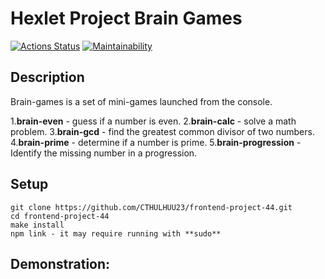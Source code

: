 # Hexlet Project Brain Games

[![Actions Status](https://github.com/CTHULHUU23/frontend-project-44/actions/workflows/hexlet-check.yml/badge.svg)](https://github.com/CTHULHUU23/frontend-project-44/actions)
[![Maintainability](https://api.codeclimate.com/v1/badges/a7a28aad8fb6c086d6be/maintainability)](https://codeclimate.com/github/CTHULHUU23/frontend-project-44/maintainability)

## Description

Brain-games is a set of mini-games launched from the console.

1.**brain-even** - guess if a number is even.
2.**brain-calc** - solve a math problem.
3.**brain-gcd** - find the greatest common divisor of two numbers.
4.**brain-prime** - determine if a number is prime.
5.**brain-progression** - Identify the missing number in a progression.
 
## Setup
```
git clone https://github.com/CTHULHUU23/frontend-project-44.git
cd frontend-project-44
make install
npm link - it may require running with **sudo**
```
## Demonstration:


